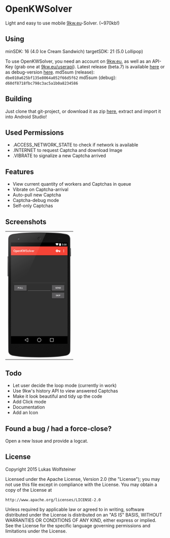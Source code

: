 OpenKWSolver
============

Light and easy to use mobile [9kw.eu](http://www.9kw.eu/)-Solver. (~970kb!)

Using
-----

minSDK: 16 (4.0 Ice Cream Sandwich)
targetSDK: 21 (5.0 Lollipop)

To use OpenKWSolver, you need an account on [9kw.eu](http://www.9kw.eu/), as well as an API-Key (grab one at [9kw.eu/userapi](http://www.9kw.eu/userapi.html)).
Latest release (beta.7) is available [here](https://github.com/dotWee/OpenKWSolver/blob/master/app-release.apk?raw=true) or as debug-version [here](https://github.com/dotWee/OpenKWSolver/blob/master/app-debug.apk?raw=true).
md5sum (release): <code>dbe010a625bf135e8064a052f66d5f62</code>
md5sum (debug): <code>d60df8718fbc798c3ac5a1b0a8234586</code>

Building
--------

Just clone that git-project, or download it as zip [here](https://github.com/dotwee/OpenKWSolver/archive/master.zip), extract and import it into Android Studio!

Used Permissions
----------------

+ .ACCESS_NETWORK_STATE to check if network is available
+ .INTERNET to request Captcha and download Image
+ .VIBRATE to signalize a new Captcha arrived

Features
--------

+ View current quantity of workers and Captchas in queue
+ Vibrate on Captcha-arrival
+ Auto-pull new Captcha
+ Captcha-debug mode
+ Self-only Captchas

Screenshots
-----------

<table style="border: 0px;">
<tr>
<td><img width="200px" src="Screenshot.png" /></td>
</tr>
</table>

Todo
----

+ Let user decide the loop mode (currently in work)
+ Use 9kw's history API to view answered Captchas
+ Make it look beautiful and tidy up the code
+ Add Click mode
+ Documentation
+ Add an Icon

Found a bug / had a force-close?
--------------------------------

Open a new Issue and provide a logcat.

License
-------

Copyright 2015 Lukas Wolfsteiner

Licensed under the Apache License, Version 2.0 (the "License");
you may not use this file except in compliance with the License.
You may obtain a copy of the License at

    http://www.apache.org/licenses/LICENSE-2.0

Unless required by applicable law or agreed to in writing, software
distributed under the License is distributed on an "AS IS" BASIS,
WITHOUT WARRANTIES OR CONDITIONS OF ANY KIND, either express or implied.
See the License for the specific language governing permissions and
limitations under the License.